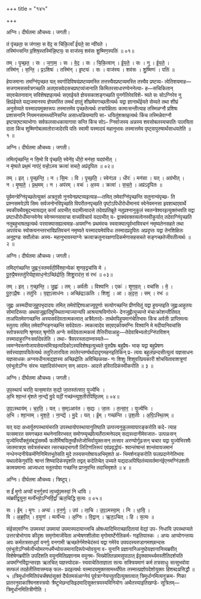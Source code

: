 +++
title = "१४५"

+++


अग्निः। दीर्घतमा औचथ्यः। जगती।

तं पृ॑च्छता॒ स ज॑गामा॒ स वे॑द॒ स चि॑कि॒त्वाँ ई॑यते॒ सा न्वी॑यते ।  
तस्मि॑न्त्सन्ति प्र॒शिष॒स्तस्मि॑न्नि॒ष्टयः॒ स वाज॑स्य॒ शव॑सः शु॒ष्मिण॒स्पतिः॑ ॥ ०१॥

तम् । पृ॒च्छ॒त॒ । सः । ज॒गा॒म॒ । सः । वे॒द॒ । सः । चि॒कि॒त्वान् । ई॒य॒ते॒ । सः । नु । ई॒य॒ते॒ ।  
तस्मि॑न् । स॒न्ति॒ । प्र॒ऽशिषः॑ । तस्मि॑न् । इ॒ष्टयः॑ । सः । वाज॑स्य । शव॑सः । शु॒ष्मिणः॑ । पतिः॑ ॥

हेयजमानाः तमग्निंपृच्छत यत् स्वर्गादिविषयंप्रष्टव्यमस्ति तत्तस्यैवप्रष्टव्यमस्ति तस्यैव प्रष्टव्य- त्वेतिशयमाह—सजगामससर्वत्रगच्छति अतएवसवेदसचप्रष्टव्यंजानाति किमितरसाधारण्येननेत्या- ह—सचिकितान् सएवचेतनावान् सविशॆषज्ञइत्यर्थः सएवईयते ज्ञेयसकाशङ्गच्छति पुनर्गतिरेवविशॆ- ष्यते सः सोऽग्निरेव नु क्षिप्रंईयते यद्यजमानस्य ज्ञेयमस्ति तमर्थं ज्ञातुं शीघ्रमेवगच्छतीत्यर्थः यद्वा ज्ञानार्थंईयते सेव्यते तथा शीघ्रं अनुसेव्यते यस्मादयमुक्तरूपः तस्मात्तमेव पृच्छतेत्यर्थः तत्रापेक्षिताः कामाःसन्तीत्याह तस्मिन्नग्नौ प्रशिषः प्रशासनानि नियमनसामर्थ्यानिसन्ति असाध्यन्नियम्यापि सा- धयितुंशक्तइत्यर्थः किंच तस्मिन्नेवाग्नौ इष्टयएष्टव्याभोगाः सर्वफलसाधकायागावा सन्ति किंच सोऽ– ग्निर्वाजस्य अन्नस्य शवसोबलस्यचपतिः पालयिता दाता किंच शुष्मिणोबलवतोराजादेरपि पतिः स्वामी यस्मादयं महानुभावः तस्मात्तमेव पृष्ट्वापुरुषार्थंसाधयतेति ॥ १ ॥

अग्निः। दीर्घतमा औचथ्यः। जगती।

तमित्पृ॑च्छन्ति॒ न सि॒मो वि पृ॑च्छति॒ स्वेने॑व॒ धीरो॒ मन॑सा॒ यदग्र॑भीत् ।  
न मृ॑ष्यते प्रथ॒मं नाप॑रं॒ वचो॒ऽस्य क्रत्वा॑ सचते॒ अप्र॑दृपितः ॥ ०२॥

तम् । इत् । पृ॒च्छ॒न्ति॒ । न । सि॒मः । वि । पृ॒च्छ॒ति॒ । स्वेन॑ऽव । धीरः॑ । मन॑सा । यत् । अग्र॑भीत् ।  
न । मृ॒ष्य॒ते॒ । प्र॒थ॒मम् । न । अप॑रम् । वचः॑ । अ॒स्य । क्रत्वा॑ । स॒च॒ते॒ । अप्र॑ऽदृपितः ॥

पूर्वमन्त्रेग्निंपृच्छतेत्युक्तं अत्रतुसो नुनयेनप्रष्टव्यइत्याह—तमित् तमेवाग्निंपृच्छन्ति सतुनान्यंपृच्छ- ति प्रश्नसमयेऽपि सिमः सर्वजनोनविपृच्छति विपरीतनपृच्छति पृष्टोऽपिधीरोधीमानयं स्वेनेवमनसा इवशाब्दएवार्थे स्वकीयथैवबुद्भ्यायद्यत् कार्यं अग्रभीत् वदामीत्यादत्ते तदेवप्रतिब्रूते नतुप्रश्नानुकूलं स्वतन्त्रेश्वरइत्युक्तंभवति यद्वा प्रष्टाधीरोधीमान्स्वेनेव स्वेनमनसावाचा वाच्यंविचार्य यदग्रभीत् य- द्वाक्यंवक्तव्यत्वेनस्वीकुर्यात् तदेवाग्निंपृच्छति नतुबहुभाषतइत्यर्थः परवाक्यासह्यत्वमाह-अयमग्निः प्रथमंवचः स्ववाक्यात्पूर्वभाविवचनं नमृष्यतेनसहते तथा अपरंवचः स्वोक्त्यनन्तरभाविप्रतिवचनं नमृष्यते यस्मादयमेवंविधः तस्मादप्रदृपितः अप्रदृप्तः यद्वा तेनशिक्षितः अनुद्दण्डः सर्वोलोकः अस्य- महानुभावस्याग्नेः क्रत्वाक्रतुनारक्षणादिकर्मणासहसचते सङ्गच्छतेजीवतीत्यर्थः ॥ २ ॥

अग्निः। दीर्घतमा औचथ्यः। जगती।

तमिद्ग॑च्छन्ति जु॒ह्व१॒॑स्तमर्व॑ती॒र्विश्वा॒न्येकः॑ शृणव॒द्वचां॑सि मे ।  
पु॒रु॒प्रै॒षस्ततु॑रिर्यज्ञ॒साध॒नोऽच्छि॑द्रोतिः॒ शिशु॒राद॑त्त॒ सं रभः॑ ॥ ०३॥

तम् । इत् । ग॒च्छ॒न्ति॒ । जु॒ह्वः॑ । तम् । अर्व॑तीः । विश्वा॑नि । एकः॑ । शृ॒ण॒व॒त् । वचां॑सि । मे॒ ।  
पु॒रु॒ऽप्रै॒षः । ततु॑रिः । य॒ज्ञ॒ऽसाध॑नः । अच्छि॑द्रऽऊतिः । शिशुः॑ । आ । अ॒द॒त्त॒ । सम् । रभः॑ ॥

जुह्वः अस्मदीयाजुहूपभृदादयः तमित् तमेवोद्दिश्यआज्युपूर्णाः सत्योगच्छन्ति प्रीणयितुं यद्वा हूयन्तइति जुह्वःआहुतयः सोमादिरूपाः अथवाजुह्वादिषुस्थितान्याज्यान्यपि आश्रयाश्रयिणोरभे- देनजुह्वैत्युच्यन्ते मंचाःक्रोशन्तीतिवत् ताअपितमेवगच्छन्ति अस्यसर्वदेवतात्मकत्वात् अत्रैवेतरदे- तार्थमपिहूयमानंचेतिभावः किंच अर्वतीः प्राप्तिमत्यः स्तुतयः तमित् तमेवाग्निङ्गच्छन्ति सर्वदेवता- त्मकत्वादेव सएवएकोयमग्निः विश्वानि मे मदीयानिवचांसि स्तोत्ररूपाणि श्रृणवत् श्रृणोति अग्नेः सर्वदेवतात्मकत्वं तैत्तिरीयाआहुः—तेदेवाबिभ्यतोऽग्निंपाविशन् तस्मादाहुरग्निःसर्वादेवतेति । तथा- त्रैवपरस्तादाम्नास्यते—त्वमग्नेवरूणोजायसेयत्त्वंमित्रइत्यदिकोऽस्यविशेषइत्युच्यते पुरुप्रैषः बहुप्रैष- भाक् यद्वा बहुप्रेषणः सर्वस्याज्ञापयितेत्यर्थः ततुरिःतारयिता तरतेरन्तर्ण्यर्थादादृगमहनइतिकिन् प्र- त्ययः बहुलंछन्दसीत्युत्वं यज्ञसाधनः यज्ञसाधकः अग्नयधीनत्वद्यज्ञस्य अच्छिद्रोतिः अविच्छिन्नरक्ष- णः शिशुः शिशुवत्प्रियकारी शोचयितावाशत्रूणां एवंभूतोऽग्निः संरभः यज्ञादिसंरंभवान् सन् आदत्त- आदत्ते हविरादिकंस्वीकरोति ॥ ३ ॥

अग्निः। दीर्घतमा औचथ्यः। जगती।

उ॒प॒स्थायं॑ चरति॒ यत्स॒मार॑त स॒द्यो जा॒तस्त॑त्सार॒ युज्ये॑भिः ।  
अ॒भि श्वा॒न्तं मृ॑शते ना॒न्द्ये॑ मु॒दे यदीं॒ गच्छ॑न्त्युश॒तीर॑पिष्ठि॒तम् ॥ ०४॥

उ॒प॒ऽस्थाय॑म् । च॒र॒ति॒ । यत् । स॒म्ऽआर॑त । स॒द्यः । जा॒तः । त॒त्सा॒र॒ । युज्ये॑भिः ।  
अ॒भि । श्वा॒न्तम् । मृ॒श॒ते॒ । ना॒न्द्ये॑ । मु॒दे । यत् । ई॒म् । गच्छ॑न्ति । उ॒श॒तीः । अ॒पि॒ऽस्थि॒तम् ॥

यत् यदा अध्वर्युरुपस्थायंचरति उपस्थायोपस्थायानुतिष्ठति उत्पत्त्यनुकूलव्यापारङ्करोति कदे- त्याह यत्समारत समगच्छत मथनेनाविरभवत् समोगम्यृच्छीत्यर्तेरात्मनेपदम् सद्यस्त्दानीमेवजात- उत्पन्नःसन् युज्येभिर्योक्तुंसंबद्धंसमर्थैः फलैर्मिश्रयितुमर्हैस्तेजोभिर्वायुक्तःसन् तत्सार अरण्योर्गूढःसन् चचार यद्वा युज्येभिरश्वैः जातमात्रएव सर्वत्रसंचचार त्सरच्छद्भागतौ लिटिणलिरूपं एवंप्रवृद्धोयं- श्वान्तंश्रान्तं शान्तंवायजमानं नन्धेनन्दनीयेकर्मणिनिमित्तभूतेसति मुदे तस्यसन्तोषायअभिमृशते अ- भिमर्शनङ्करोति फलप्रदानेनेतिभावः यथालोकेगुर्वादिः श्रान्तं शिष्यादिकंस्पृशति तद्वत् कदेतिचेत् उच्यते यद्यदाअपिष्ठितंव्यावर्तमानंईएनमग्निंउशतीः कामयमानाः आज्यधरा स्तुतयोवा गच्छन्ति प्राप्नुवन्ति तदाभिमृशते ॥ ४ ॥

अग्निः। दीर्घतमा औचथ्यः। त्रिष्टुप्।

स ईं॑ मृ॒गो अप्यो॑ वन॒र्गुरुप॑ त्व॒च्यु॑प॒मस्यां॒ नि धा॑यि ।  
व्य॑ब्रवीद्व॒युना॒ मर्त्ये॑भ्यो॒ऽग्निर्वि॒द्वाँ ऋ॑त॒चिद्धि स॒त्यः ॥ ०५॥

सः । ई॒म् । मृ॒गः । अप्यः॑ । व॒न॒र्गुः । उप॑ । त्व॒चि । उ॒प॒ऽमस्या॒म् । नि । धा॒यि॒ ।  
वि । अ॒ब्र॒वी॒त् । व॒युना॑ । मर्त्ये॑भ्यः । अ॒ग्निः । वि॒द्वान् । ऋ॒त॒ऽचित् । हि । स॒त्यः ॥

संईसएवाग्निः उपमस्यां उपमायां उपमास्पदायान्त्वचि ओषध्यादिभिराच्छादितायां वेद्यां उप- निधायि उपस्थाप्यते उत्तरत्रोभोगाय कीदृशः समृगोमार्जयिता अन्वेषणशीलोवा मृगोमार्ष्टेर्गतिकर्म- णइतियास्कः । अप्यः आप्योगन्तव्यः अपः कर्मतत्रसाधुर्वा वनर्गुः वनगामी ऋच्छतेर्गमेश्चेदंरूपं यद्वा गमेरेव उपपदस्यरुडागमश्छान्दसः एवंभूतोऽग्निर्मर्त्येभ्योमरणधर्मेभ्योयजमानादिरूपेभ्योवयुना व- युनानि प्रज्ञानानिअनुष्ठेयज्ञानानिव्यब्रवीत् विशेषेणब्रवीति उपदिशति वयुनमितिप्रज्ञानाम वयुनम- भिख्येतितन्नामसुपाठात् ईदृक्सामर्थ्यमस्तीतिदर्शयति अयमग्निर्विद्वान्सरज्ञः ऋतचित् यज्ञस्योदक- स्यवाचेतिताज्ञाता सत्यः सक्त्रियमाणं कर्म तत्रसाधुः सत्सुभवोवा सत्फलं तदर्हतीतिवासम्यक् फल- प्रदइत्यर्थः यस्मादयमुक्तसामर्थ्योपेतः तस्मात्प्रज्ञोपदेशोयुक्तः हिशब्दःप्रसिद्धौ ॥ ५ ॥त्रिमूर्धानमितिपंचर्चंषष्ठंसूक्तं दैर्घतमसंआग्नेयं पूर्वत्राग्नेयन्तुतदित्युक्तत्वात् त्रिमूर्धानमित्यनुक्रम- णिका प्रातरनुवाकाश्विनशस्त्रयोः त्रैष्टुभेछन्दसिइदमादिसूक्तत्रयस्यविनियोगः अथैतस्याइतिखण्डे- सूत्रितम्—त्रिमूर्धानमितित्रीणीति ।